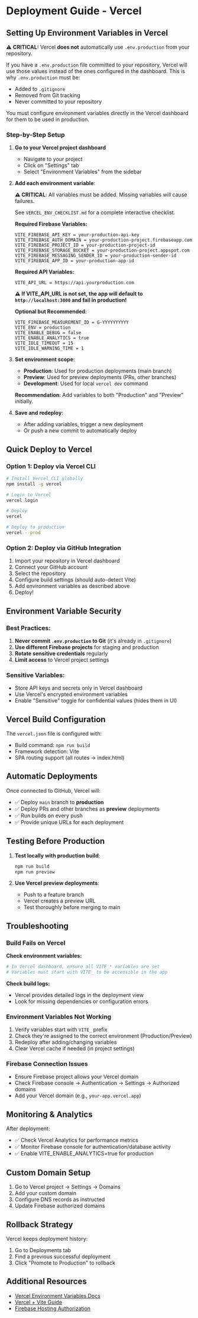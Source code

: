 # Deployment Guide - Vercel

## Setting Up Environment Variables in Vercel

⚠️ **CRITICAL:** Vercel **does not** automatically use `.env.production` from your repository. 

If you have a `.env.production` file committed to your repository, Vercel will use those values instead of the ones configured in the dashboard. This is why `.env.production` must be:
- Added to `.gitignore`
- Removed from Git tracking
- Never committed to your repository

You must configure environment variables directly in the Vercel dashboard for them to be used in production.

### Step-by-Step Setup

1. **Go to your Vercel project dashboard**
   - Navigate to your project
   - Click on "Settings" tab
   - Select "Environment Variables" from the sidebar

2. **Add each environment variable**:

   **⚠️ CRITICAL**: All variables must be added. Missing variables will cause failures.
   
   See `VERCEL_ENV_CHECKLIST.md` for a complete interactive checklist.

   **Required Firebase Variables:**
   ```
   VITE_FIREBASE_API_KEY = your-production-api-key
   VITE_FIREBASE_AUTH_DOMAIN = your-production-project.firebaseapp.com
   VITE_FIREBASE_PROJECT_ID = your-production-project-id
   VITE_FIREBASE_STORAGE_BUCKET = your-production-project.appspot.com
   VITE_FIREBASE_MESSAGING_SENDER_ID = your-production-sender-id
   VITE_FIREBASE_APP_ID = your-production-app-id
   ```

   **Required API Variables:**
   ```
   VITE_API_URL = https://api.yourproduction.com
   ```
   **⚠️ If VITE_API_URL is not set, the app will default to `http://localhost:3000` and fail in production!**

   **Optional but Recommended:**
   ```
   VITE_FIREBASE_MEASUREMENT_ID = G-YYYYYYYYYY
   VITE_ENV = production
   VITE_ENABLE_DEBUG = false
   VITE_ENABLE_ANALYTICS = true
   VITE_IDLE_TIMEOUT = 15
   VITE_IDLE_WARNING_TIME = 1
   ```

3. **Set environment scope**:
   - **Production**: Used for production deployments (main branch)
   - **Preview**: Used for preview deployments (PRs, other branches)
   - **Development**: Used for local `vercel dev` command

   **Recommendation**: Add variables to both "Production" and "Preview" initially.

4. **Save and redeploy**:
   - After adding variables, trigger a new deployment
   - Or push a new commit to automatically deploy

## Quick Deploy to Vercel

### Option 1: Deploy via Vercel CLI

```bash
# Install Vercel CLI globally
npm install -g vercel

# Login to Vercel
vercel login

# Deploy
vercel

# Deploy to production
vercel --prod
```

### Option 2: Deploy via GitHub Integration

1. Import your repository in Vercel dashboard
2. Connect your GitHub account
3. Select the repository
4. Configure build settings (should auto-detect Vite)
5. Add environment variables as described above
6. Deploy!

## Environment Variable Security

### Best Practices:

1. **Never commit `.env.production` to Git** (it's already in `.gitignore`)
2. **Use different Firebase projects** for staging and production
3. **Rotate sensitive credentials** regularly
4. **Limit access** to Vercel project settings

### Sensitive Variables:
- Store API keys and secrets only in Vercel dashboard
- Use Vercel's encrypted environment variables
- Enable "Sensitive" toggle for confidential values (hides them in UI)

## Vercel Build Configuration

The `vercel.json` file is configured with:
- Build command: `npm run build`
- Framework detection: Vite
- SPA routing support (all routes → index.html)

## Automatic Deployments

Once connected to GitHub, Vercel will:
- ✅ Deploy `main` branch to **production**
- ✅ Deploy PRs and other branches as **preview** deployments
- ✅ Run builds on every push
- ✅ Provide unique URLs for each deployment

## Testing Before Production

1. **Test locally with production build**:
   ```bash
   npm run build
   npm run preview
   ```

2. **Use Vercel preview deployments**:
   - Push to a feature branch
   - Vercel creates a preview URL
   - Test thoroughly before merging to main

## Troubleshooting

### Build Fails on Vercel

**Check environment variables:**
```bash
# In Vercel dashboard, ensure all VITE_* variables are set
# Variables must start with VITE_ to be accessible in the app
```

**Check build logs:**
- Vercel provides detailed logs in the deployment view
- Look for missing dependencies or configuration errors

### Environment Variables Not Working

1. Verify variables start with `VITE_` prefix
2. Check they're assigned to the correct environment (Production/Preview)
3. Redeploy after adding/changing variables
4. Clear Vercel cache if needed (in project settings)

### Firebase Connection Issues

- Ensure Firebase project allows your Vercel domain
- Check Firebase console → Authentication → Settings → Authorized domains
- Add your Vercel domain (e.g., `your-app.vercel.app`)

## Monitoring & Analytics

After deployment:
- ✅ Check Vercel Analytics for performance metrics
- ✅ Monitor Firebase console for authentication/database activity
- ✅ Enable VITE_ENABLE_ANALYTICS=true for production

## Custom Domain Setup

1. Go to Vercel project → Settings → Domains
2. Add your custom domain
3. Configure DNS records as instructed
4. Update Firebase authorized domains

## Rollback Strategy

Vercel keeps deployment history:
1. Go to Deployments tab
2. Find a previous successful deployment
3. Click "Promote to Production" to rollback

## Additional Resources

- [Vercel Environment Variables Docs](https://vercel.com/docs/environment-variables)
- [Vercel + Vite Guide](https://vercel.com/docs/frameworks/vite)
- [Firebase Hosting Authorization](https://firebase.google.com/docs/auth/web/redirect-best-practices)
